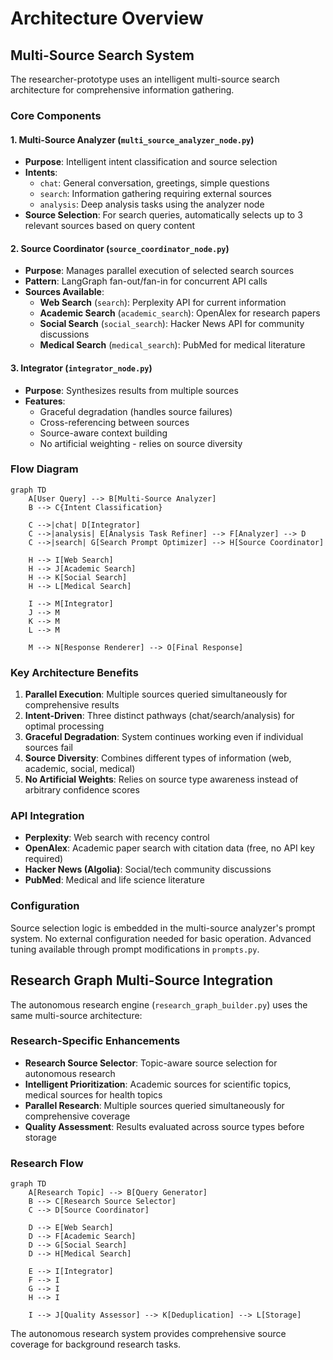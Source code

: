 # Architecture Overview

## Multi-Source Search System

The researcher-prototype uses an intelligent multi-source search architecture for comprehensive information gathering.

### Core Components

#### 1. Multi-Source Analyzer (`multi_source_analyzer_node.py`)
- **Purpose**: Intelligent intent classification and source selection
- **Intents**: 
  - `chat`: General conversation, greetings, simple questions
  - `search`: Information gathering requiring external sources
  - `analysis`: Deep analysis tasks using the analyzer node
- **Source Selection**: For search queries, automatically selects up to 3 relevant sources based on query content

#### 2. Source Coordinator (`source_coordinator_node.py`)  
- **Purpose**: Manages parallel execution of selected search sources
- **Pattern**: LangGraph fan-out/fan-in for concurrent API calls
- **Sources Available**:
  - **Web Search** (`search`): Perplexity API for current information
  - **Academic Search** (`academic_search`): OpenAlex for research papers
  - **Social Search** (`social_search`): Hacker News API for community discussions
  - **Medical Search** (`medical_search`): PubMed for medical literature

#### 3. Integrator (`integrator_node.py`)
- **Purpose**: Synthesizes results from multiple sources
- **Features**: 
  - Graceful degradation (handles source failures)
  - Cross-referencing between sources
  - Source-aware context building
  - No artificial weighting - relies on source diversity

### Flow Diagram

```mermaid
graph TD
    A[User Query] --> B[Multi-Source Analyzer]
    B --> C{Intent Classification}
    
    C -->|chat| D[Integrator]
    C -->|analysis| E[Analysis Task Refiner] --> F[Analyzer] --> D
    C -->|search| G[Search Prompt Optimizer] --> H[Source Coordinator]
    
    H --> I[Web Search]
    H --> J[Academic Search] 
    H --> K[Social Search]
    H --> L[Medical Search]
    
    I --> M[Integrator]
    J --> M
    K --> M
    L --> M
    
    M --> N[Response Renderer] --> O[Final Response]
```

### Key Architecture Benefits

1. **Parallel Execution**: Multiple sources queried simultaneously for comprehensive results
2. **Intent-Driven**: Three distinct pathways (chat/search/analysis) for optimal processing
3. **Graceful Degradation**: System continues working even if individual sources fail
4. **Source Diversity**: Combines different types of information (web, academic, social, medical)
5. **No Artificial Weights**: Relies on source type awareness instead of arbitrary confidence scores

### API Integration

- **Perplexity**: Web search with recency control
- **OpenAlex**: Academic paper search with citation data (free, no API key required)
- **Hacker News (Algolia)**: Social/tech community discussions
- **PubMed**: Medical and life science literature

### Configuration

Source selection logic is embedded in the multi-source analyzer's prompt system. No external configuration needed for basic operation. Advanced tuning available through prompt modifications in `prompts.py`.

## Research Graph Multi-Source Integration

The autonomous research engine (`research_graph_builder.py`) uses the same multi-source architecture:

### Research-Specific Enhancements
- **Research Source Selector**: Topic-aware source selection for autonomous research
- **Intelligent Prioritization**: Academic sources for scientific topics, medical sources for health topics
- **Parallel Research**: Multiple sources queried simultaneously for comprehensive coverage
- **Quality Assessment**: Results evaluated across source types before storage

### Research Flow
```mermaid
graph TD
    A[Research Topic] --> B[Query Generator]
    B --> C[Research Source Selector]
    C --> D[Source Coordinator]
    
    D --> E[Web Search]
    D --> F[Academic Search]
    D --> G[Social Search]
    D --> H[Medical Search]
    
    E --> I[Integrator]
    F --> I
    G --> I
    H --> I
    
    I --> J[Quality Assessor] --> K[Deduplication] --> L[Storage]
```

The autonomous research system provides comprehensive source coverage for background research tasks.
